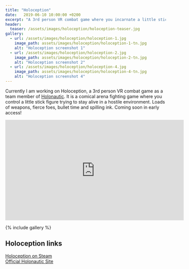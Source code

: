 ```yaml
---
title: "Holoception"
date:   2019-06-10 10:00:00 +0200
excerpt: "A 3rd person VR combat game where you incarnate a little stick figure."
header:
  teaser: /assets/images/holoception/holoception-teaser.jpg
gallery:
  - url: /assets/images/holoception/holoception-1.jpg
    image_path: assets/images/holoception/holoception-1-tn.jpg
    alt: "Holoception screenshot 1"
  - url: /assets/images/holoception/holoception-2.jpg
    image_path: assets/images/holoception/holoception-2-tn.jpg
    alt: "Holoception screenshot 2"
  - url: /assets/images/holoception/holoception-4.jpg
    image_path: assets/images/holoception/holoception-4-tn.jpg
    alt: "Holoception screenshot 4"
---
```


Currently I am working on Holoception, a 3rd person VR combat game as a team member of [Holonautic](https://www.holonautic.com). It is a comical arena fighting game where you control a little stick figure trying to stay alive in a hostile environment. Loads of weapons, fierce foes, bullet time and spilling ink. Coming soon in early access!

<iframe width="560" height="315" src="https://www.youtube-nocookie.com/embed/RiWLA-rY9yU?rel=0" frameborder="0" allow="autoplay; encrypted-media" allowfullscreen></iframe>

{% include gallery %}

## Holoception links
[Holoception on Steam](https://store.steampowered.com/app/1064160/Holoception/)   
[Official Holonautic Site](https://www.holonautic.com/holoception)